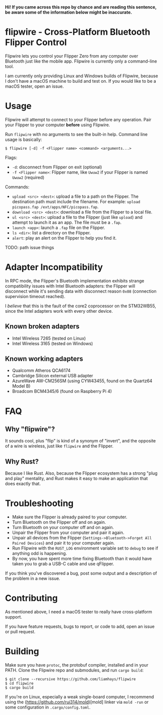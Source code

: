 **Hi! If you came across this repo by chance and are reading this sentence, be aware some of the information below might be inaccurate.**

# flipwire - Cross-Platform Bluetooth Flipper Control
Flipwire lets you control your Flipper Zero from any computer over
Bluetooth just like the mobile app. Flipwire is currently only a
command-line tool.

I am currently only providing Linux and Windows builds of Flipwire,
because I don't have a macOS machine to build and test on. If you
would like to be a macOS tester, open an issue.

# Usage
Flipwire will attempt to connect to your Flipper before any
operation. Pair your Flipper to your computer **before** using
Flipwire.

Run `flipwire` with no arguments to see the built-in help. Command
line usage is basically:

```
$ flipwire [-d] -f <Flipper name> <command> <arguments...>
```

Flags:

- `-d`: disconnect from Flipper on exit (optional)
- `-f <Flipper name>`: Flipper name, like `Uwuw2` if your Flipper is named `Uwuw2` (required)

Commands:

- `upload <src> <dest>`: upload a file to a path on the Flipper. The
  destination path must include the filename. For example: `upload
  picopass.fap /ext/apps/NFC/picopass.fap`.
- `download <src> <dest>`: download a file from the Flipper to a local
  file.
- `ul <src> <dest>`: upload a file to the Flipper (just like `upload`)
  and attempt to launch it as an app. The file must be a `.fap`.
- `launch <app>`: launch a `.fap` file on the Flipper.
- `ls <dir>`: list a directory on the Flipper.
- `alert`: play an alert on the Flipper to help you find it.

TODO: path issue things

# Adapter Incompatibility
In RPC mode, the Flipper's Bluetooth implementation exhibits strange
compatibility issues with Intel Bluetooth adapters: the Flipper will
disconnect while it's sending data with disconnect reason `0x08`
(connection supervision timeout reached).

I *believe* that this is the fault of the core2 coprocessor on the
STM32WB55, since the Intel adapters work with every other device.

## Known broken adapters
- Intel Wireless 7265 (tested on Linux)
- Intel Wireless 3165 (tested on Windows)

## Known working adapters
- Qualcomm Atheros QCA6174
- Cambridge Silicon external USB adapter
- AzureWave AW-CM256SM (using CYW43455, found on the Quartz64 Model B)
- Broadcom BCM4345/6 (found on Raspberry Pi 4)

# FAQ
## Why "flipwire"?
It sounds cool, plus "flip" is kind of a synonym of "invert", and the
opposite of a wire is wireless, just like `flipwire` and the Flipper.

## Why Rust?
Because I like Rust. Also, because the Flipper ecosystem has a strong
"plug and play" mentality, and Rust makes it easy to make an
application that does exactly that.

# Troubleshooting
- Make sure the Flipper is already paired to your computer.
- Turn Bluetooth on the Flipper off and on again.
- Turn Bluetooth on your computer off and on again.
- Unpair the Flipper from your computer and pair it again.
- Unpair all devices from the Flipper (`Settings->Bluetooth->Forget
  All Paired Devices`) and pair it to your computer again.
- Run Flipwire with the `RUST_LOG` environment variable set to `debug`
  to see if anything odd is happening.
- By now, you have spent more time fixing Bluetooth than it would have
  taken you to grab a USB-C cable and use qFlipper.
  
If you think you've discovered a bug, post some output and a
description of the problem in a new issue.

# Contributing
As mentioned above, I need a macOS tester to really have
cross-platform support.

If you have feature requests, bugs to report, or code to add, open an
issue or pull request.

# Building
Make sure you have `protoc`, the protobuf compiler, installed and in
your PATH. Clone the Flipwire repo and submodules, and run `cargo build`:

```
$ git clone --recursive https://github.com/liamhays/flipwire
$ cd flipwire
$ cargo build
```

If you're on Linux, especially a weak single-board computer, I
recommend using the (https://github.com/rui314/mold)[mold] linker
via `mold -run` or some configuration in `.cargo/config.toml`.

